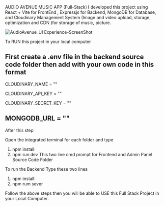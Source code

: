 AUDIO AVENUE MUSIC APP (Full-Stack)
I developed this project using React + Vite for FrontEnd , Expressjs for Backend, MongoDB for Database, 
and Cloudinary Management System  (Image and video upload, storage, optimization and CDN )for storage of music, picture.



![AudioAvenue_UI Experience-ScreenShot](https://github.com/user-attachments/assets/4b116770-dec6-41cc-bc77-31b0ecb92166)


To RUN this project in your local computer 

First create a .env file in the backend source code folder then add with your own code in this format
----------------------------
CLOUDINARY_NAME = ""

CLOUDINARY_API_KEY = ""

CLOUDINARY_SECRET_KEY = ""

MONGODB_URL = ""
----------------------------

After this step

Open the integrated terminal for each folder and type 
1. npm install
2. npm run dev
This two line cmd prompt for Frontend and Admin Panel Source Code Folder

To run the Backend Type these two lines
1. npm install
2. npm rum sever

Follow the above steps then you will be able to USE this Full Stack Project in your Local Computer.
